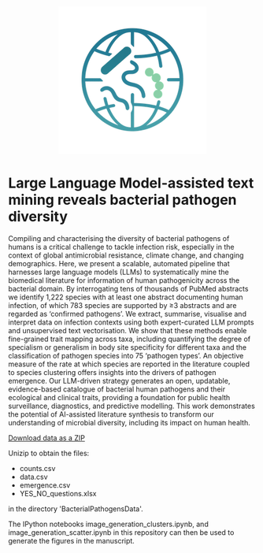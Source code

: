 <p align="center">
  <img src="logo.png" alt="Project logo">
</p>


# Large Language Model-assisted text mining reveals bacterial pathogen diversity  

Compiling and characterising the diversity of bacterial pathogens of humans is a critical challenge to tackle infection risk, especially in the context of global antimicrobial resistance, climate change, and changing demographics. Here, we present a scalable, automated pipeline that harnesses large language models (LLMs) to systematically mine the biomedical literature for information of human pathogenicity across the bacterial domain. By interrogating tens of thousands of PubMed abstracts we identify 1,222 species with at least one abstract documenting human infection, of which 783 species are supported by ≥3 abstracts and are regarded as ‘confirmed pathogens’. We extract, summarise, visualise and interpret data on infection contexts using both expert-curated LLM prompts and unsupervised text vectorisation. We show that these methods enable fine-grained trait mapping across taxa, including quantifying the degree of specialism or generalism in body site specificity for different taxa and the classification of pathogen species into 75 ‘pathogen types’. An objective measure of the rate at which species are reported in the literature coupled to species clustering offers insights into the drivers of pathogen emergence. Our LLM-driven strategy generates an open, updatable, evidence-based catalogue of bacterial human pathogens and their ecological and clinical traits, providing a foundation for public health surveillance, diagnostics, and predictive modelling. This work demonstrates the potential of AI-assisted literature synthesis to transform our understanding of microbial diversity, including its impact on human health.


[Download data as a ZIP](https://fabriziocosta.pythonanywhere.com/download-zip)

Unizip to obtain the files:
- counts.csv
- data.csv
- emergence.csv
- YES_NO_questions.xlsx

in the directory 'BacterialPathogensData'.

The IPython notebooks image_generation_clusters.ipynb, and image_generation_scatter.ipynb in this repository can then be used to generate the figures in the manuscript. 
